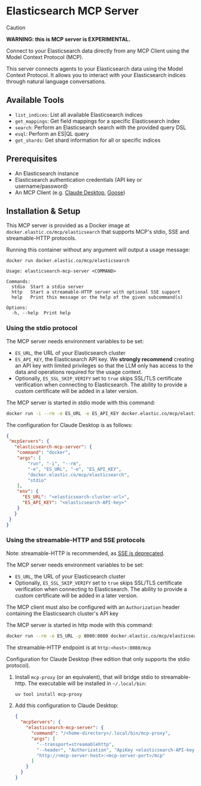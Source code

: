 # Elasticsearch MCP Server

> [!CAUTION]
> 
> **WARNING: this is MCP server is EXPERIMENTAL.**

Connect to your Elasticsearch data directly from any MCP Client using the Model Context Protocol (MCP).

This server connects agents to your Elasticsearch data using the Model Context Protocol. It allows you to interact with your Elasticsearch indices through natural language conversations.

## Available Tools

* `list_indices`: List all available Elasticsearch indices
* `get_mappings`: Get field mappings for a specific Elasticsearch index
* `search`: Perform an Elasticsearch search with the provided query DSL
* `esql`: Perform an ES|QL query
* `get_shards`: Get shard information for all or specific indices

## Prerequisites

* An Elasticsearch instance
* Elasticsearch authentication credentials (API key or username/password)
* An MCP Client (e.g. [Claude Desktop](https://claude.ai/download), [Goose](https://block.github.io/goose/))

## Installation & Setup

This MCP server is provided as a Docker image at `docker.elastic.co/mcp/elasticsearch`
that supports MCP's stdio, SSE and streamable-HTTP protocols.

Running this container without any argument will output a usage message:

```
docker run docker.elastic.co/mcp/elasticsearch
```

```
Usage: elasticsearch-mcp-server <COMMAND>

Commands:
  stdio  Start a stdio server
  http   Start a streamable-HTTP server with optional SSE support
  help   Print this message or the help of the given subcommand(s)

Options:
  -h, --help  Print help
```

### Using the stdio protocol

The MCP server needs environment variables to be set:
* `ES_URL`, the URL of your Elasticsearch cluster
* `ES_API_KEY`, the Elasticsearch API key. We **strongly recommend** creating an API key
   with limited privileges so that the LLM only has access to the data and operations
   required for the usage context.
* Optionally, `ES_SSL_SKIP_VERIFY` set to `true` skips SSL/TLS certificate verification when connecting
  to Elasticsearch. The ability to provide a custom certificate will be added in a later version.

The MCP server is started in stdio mode with this command:

```bash
docker run -i --rm -e ES_URL -e ES_API_KEY docker.elastic.co/mcp/elasticsearch stdio
```

The configuration for Claude Desktop is as follows:

```json
{
 "mcpServers": {
   "elasticsearch-mcp-server": {
    "command": "docker",
    "args": [
    	"run", "-i", "--rm",
    	"-e", "ES_URL", "-e", "ES_API_KEY",
    	"docker.elastic.co/mcp/elasticsearch",
    	"stdio"
    ],
    "env": {
      "ES_URL": "<elasticsearch-cluster-url>",
      "ES_API_KEY": "<elasticsearch-API-key>"
    }
   }
 }
}
```

### Using the streamable-HTTP and SSE protocols

Note: streamable-HTTP is recommended, as [SSE is deprecated](https://modelcontextprotocol.io/docs/concepts/transports#server-sent-events-sse-deprecated).

The MCP server needs environment variables to be set:
* `ES_URL`, the URL of your Elasticsearch cluster
* Optionally, `ES_SSL_SKIP_VERIFY` set to `true` skips SSL/TLS certificate verification when connecting
  to Elasticsearch. The ability to provide a custom certificate will be added in a later version.

The MCP client must also be configured with an `Authorization` header containing the Elasticsearch
cluster's API key

The MCP server is started in http mode with this command:

```bash
docker run --rm -e ES_URL -p 8080:8080 docker.elastic.co/mcp/elasticsearch http
```

The streamable-HTTP endpoint is at `http:<host>:8080/mcp`

Configuration for Claude Desktop (free edition that only supports the stdio protocol).

1. Install `mcp-proxy` (or an equivalent), that will bridge stdio to streamable-http. The executable 
   will be installed in `~/.local/bin`:

    ```bash
    uv tool install mcp-proxy
    ```

2. Add this configuration to Claude Desktop:

    ```json
    {
      "mcpServers": {
        "elasticsearch-mcp-server": {
          "command": "/<home-directory>/.local/bin/mcp-proxy",
          "args": [
            "--transport=streamablehttp",
            "--header", "Authorization", "ApiKey <elasticsearch-API-key>",
            "http://<mcp-server-host>:<mcp-server-port>/mcp"
          ]
        }
      }
    }
    ```

